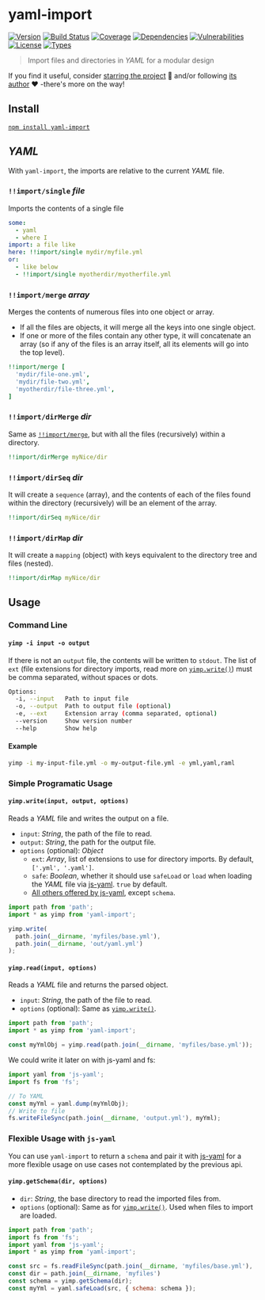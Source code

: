 # yaml-import

[![Version](https://img.shields.io/npm/v/yaml-import.svg)](https://www.npmjs.com/package/yaml-import)
[![Build Status](https://img.shields.io/travis/rafamel/yaml-import.svg)](https://travis-ci.org/rafamel/yaml-import)
[![Coverage](https://img.shields.io/coveralls/rafamel/yaml-import.svg)](https://coveralls.io/github/rafamel/yaml-import)
[![Dependencies](https://img.shields.io/david/rafamel/yaml-import.svg)](https://david-dm.org/rafamel/yaml-import)
[![Vulnerabilities](https://img.shields.io/snyk/vulnerabilities/npm/yaml-import.svg)](https://snyk.io/test/npm/yaml-import)
[![License](https://img.shields.io/github/license/rafamel/yaml-import.svg)](https://github.com/rafamel/yaml-import/blob/master/LICENSE)
[![Types](https://img.shields.io/npm/types/yaml-import.svg)](https://www.npmjs.com/package/yaml-import)

> Import files and directories in *YAML* for a modular design

If you find it useful, consider [starring the project](https://github.com/rafamel/yaml-import) 💪 and/or following [its author](https://github.com/rafamel) ❤️ -there's more on the way!

## Install

[`npm install yaml-import`](https://www.npmjs.com/package/yaml-import)

## *YAML*

With `yaml-import`, the imports are relative to the current *YAML* file.

### `!!import/single` *file*

Imports the contents of a single file

```yaml
some:
  - yaml
  - where I
import: a file like
here: !!import/single mydir/myfile.yml
or:
  - like below
  - !!import/single myotherdir/myotherfile.yml
```

### `!!import/merge` *array*

Merges the contents of numerous files into one object or array.

- If all the files are objects, it will merge all the keys into one single object.
- If one or more of the files contain any other type, it will concatenate an array (so if any of the files is an array itself, all its elements will go into the top level).

```yaml
!!import/merge [
  'mydir/file-one.yml',
  'mydir/file-two.yml',
  'myotherdir/file-three.yml',
]
```

### `!!import/dirMerge` *dir*

Same as [`!!import/merge`](#importmerge-array), but with all the files (recursively) within a directory.

```yaml
!!import/dirMerge myNice/dir
```

### `!!import/dirSeq` *dir*

It will create a `sequence` (array), and the contents of each of the files found within the directory (recursively) will be an element of the array.

```yaml
!!import/dirSeq myNice/dir
```

### `!!import/dirMap` *dir*

It will create a `mapping` (object) with keys equivalent to the directory tree and files (nested).

```yaml
!!import/dirMap myNice/dir
```

## Usage

### Command Line

#### `yimp -i input -o output`

If there is not an `output` file, the contents will be written to `stdout`. The list of `ext` (file extensions for directory imports, read more on [`yimp.write()`](#yimpwriteinput-output-options)) must be comma separated, without spaces or dots.

```bash
Options:
  -i, --input   Path to input file
  -o, --output  Path to output file (optional)
  -e, --ext     Extension array (comma separated, optional)
  --version     Show version number
  --help        Show help
```

#### Example

```bash
yimp -i my-input-file.yml -o my-output-file.yml -e yml,yaml,raml
```

### Simple Programatic Usage

#### `yimp.write(input, output, options)`

Reads a *YAML* file and writes the output on a file.

- `input`: *String*, the path of the file to read.
- `output`: *String*, the path for the output file.
- `options` (optional): *Object*
  - `ext`: *Array*, list of extensions to use for directory imports. By default, `['.yml', '.yaml']`.
  - `safe`: *Boolean*, whether it should use `safeLoad` or `load` when loading the *YAML* file via [js-yaml](https://www.npmjs.com/package/js-yaml). `true` by default.
  - [All others offered by js-yaml](https://github.com/nodeca/js-yaml#safeload-string---options-), except `schema`.

```javascript
import path from 'path';
import * as yimp from 'yaml-import';

yimp.write(
  path.join(__dirname, 'myfiles/base.yml'),
  path.join(__dirname, 'out/yaml.yml')
);
```

#### `yimp.read(input, options)`

Reads a *YAML* file and returns the parsed object.

- `input`: *String*, the path of the file to read.
- `options` (optional): Same as [`yimp.write()`](#yimpwriteinput-output-options).

```javascript
import path from 'path';
import * as yimp from 'yaml-import';

const myYmlObj = yimp.read(path.join(__dirname, 'myfiles/base.yml'));
```

We could write it later on with js-yaml and fs:

```javascript
import yaml from 'js-yaml';
import fs from 'fs';

// To YAML
const myYml = yaml.dump(myYmlObj);
// Write to file
fs.writeFileSync(path.join(__dirname, 'output.yml'), myYml);
```

### Flexible Usage with `js-yaml`

You can use `yaml-import` to return a `schema` and pair it with [js-yaml](https://www.npmjs.com/package/js-yaml) for a more flexible usage on use cases not contemplated by the previous api.

#### `yimp.getSchema(dir, options)`

- `dir`: *String*, the base directory to read the imported files from.
- `options` (optional): Same as for [`yimp.write()`](#yimpwriteinput-output-options). Used when files to import are loaded.

```javascript
import path from 'path';
import fs from 'fs';
import yaml from 'js-yaml';
import * as yimp from 'yaml-import';

const src = fs.readFileSync(path.join(__dirname, 'myfiles/base.yml'), 'utf8');
const dir = path.join(__dirname, 'myfiles')
const schema = yimp.getSchema(dir);
const myYml = yaml.safeLoad(src, { schema: schema });
```
